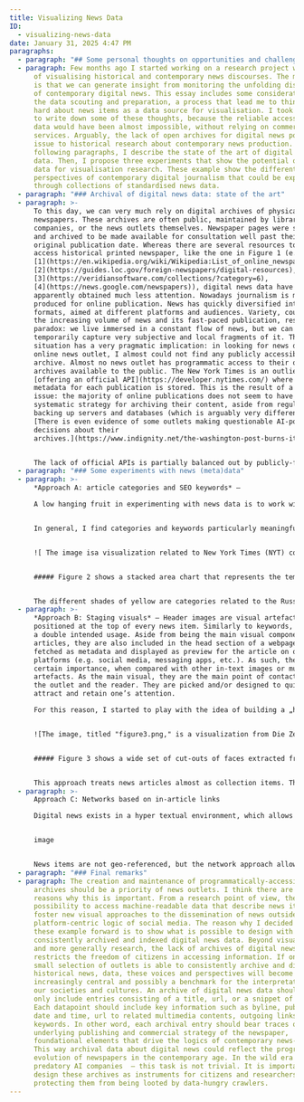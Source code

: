```yaml
---
title: Visualizing News Data
ID:
  - visualizing-news-data
date: January 31, 2025 4:47 PM
paragraphs:
  - paragraph: "## Some personal thoughts on opportunities and challenges"
  - paragraph: Few months ago I started working on a research project with the idea
      of visualising historical and contemporary news discourses. The main idea
      is that we can generate insight from monitoring the unfolding discourses
      of contemporary digital news. This essay includes some considerations on
      the data scouting and preparation, a process that lead me to think very
      hard about news items as a data source for visualisation. I took some time
      to write down some of these thoughts, because the reliable access to news
      data would have been almost impossible, without relying on commercial
      services. Arguably, the lack of open archives for digital news poses an
      issue to historical research about contemporary news production. In the
      following paragraphs, I describe the state of the art of digital news
      data. Then, I propose three experiments that show the potential of news
      data for visualisation research. These example show the different
      perspectives of contemporary digital journalism that could be explored
      through collections of standardised news data.
  - paragraph: "### Archival of digital news data: state of the art"
  - paragraph: >-
      To this day, we can very much rely on digital archives of physical
      newspapers. These archives are often public, maintained by libraries, tech
      companies, or the news outlets themselves. Newspaper pages were scanned
      and archived to be made available for consultation well past their
      original publication date. Whereas there are several resources to freely
      access historical printed newspaper, like the one in Figure 1 (e.g.
      [1](https://en.wikipedia.org/wiki/Wikipedia:List_of_online_newspaper_archives),
      [2](https://guides.loc.gov/foreign-newspapers/digital-resources),
      [3](https://veridiansoftware.com/collections/?category=6),
      [4](https://news.google.com/newspapers)), digital news data have
      apparently obtained much less attention. Nowadays journalism is mostly
      produced for online publication. News has quickly diversified into several
      formats, aimed at different platforms and audiences. Variety, coupled with
      the increasing volume of news and its fast-paced publication, results in a
      paradox: we live immersed in a constant flow of news, but we can only
      temporarily capture very subjective and local fragments of it. This
      situation has a very pragmatic implication: in looking for news data from
      online news outlet, I almost could not find any publicly accessible
      archive. Almost no news outlet has programmatic access to their own
      archives available to the public. The New York Times is an outlier,
      [offering an official API](https://developer.nytimes.com/) where the
      metadata for each publication is stored. This is the result of a systemic
      issue: the majority of online publications does not seem to have a
      systematic strategy for archiving their content, aside from regularly
      backing up servers and databases (which is arguably very different).
      [There is even evidence of some outlets making questionable AI-powered
      decisions about their
      archives.](https://www.indignity.net/the-washington-post-burns-its-own-archive/)


      The lack of official APIs is partially balanced out by publicly-funded endeavours like [Media Cloud ](https://www.mediacloud.org/documentation/search-api-guide)and the [European Media Monitor (EMM)](https://emm.newsbrief.eu/overview.html). As of today, EMM does not allow access to its API. Instead, Media Cloud can be considered one of the closest things to an archive of news. It is open and offers more than 200 millions articles from curated sources. However, the API does not provide with the article metadata or content – due to copyright restrictions. Technically, the content can be scraped – however, the task becomes complex when dealing with thousands of different sources and the various restrictions implemented by news outlets on their webpages. Additionally, the necessity for scraping information makes data prone to changes and does not enforce a consistent structure across datasets. For now, in the context of my research, I found that the most comprehensive way to obtain current and historical news coverage is to use commercial APIs. These services provide access to articles, and most importantly, their metadata. Aside from being questionable for many reasons, I believe few of these APIs have a very good way to structure and dispatch information to their paying costumers. Some of them offer very comprehensive and well-structured news data. In experimenting with the sample datasets obtained from these APIs, I found several interesting avenues for media and visualisation research in the context of news production.
  - paragraph: "### Some experiments with news (meta)data"
  - paragraph: >-
      *Approach A: article categories and SEO keywords* –

      A low hanging fruit in experimenting with news data is to work with public categories and SEO keywords. Possibly, these terms are explicitly set by authors and/or editors to publicly categorise a specific news entry. These public keywords are intended as navigation anchors for readers, they make sub-sets of interrelated news item accessible. SEO keywords are more difficult to define. These terms only partially match public categories and are used to index the article on search engines. However, SEO keywords remain relevant, as they are strategically chosen to make the article perform well on search engines.


      In general, I find categories and keywords particularly meaningful. They straddle a very adequate level of abstraction: they describe the article content, while remaining generic enough to match to more than one story. Also, these categories efficiently express the belonging of a specific item to a broader collection within a news outlet. Visualising categories means offering a historical overview of how important certain topics within daily news coverage. Such approach can easily rely on the metaphor of “flow”, which is a somewhat intuitive way to discuss (and visualise) news. For instance, [TopTom](https://densitydesign.org/research/topic-tomographies-a-visual-approach-to-distil-information-from-media-streams/#Interface) (Gobbo et al., 2017) is a solid example of how to visualise a news data flow. The result is a visually straightforward and compelling stream of articles, distilled into their key concepts. Similarly, Figure 2 is a quick experiment I did visualising one year of New York Times along its most used categories. The visualisation shows the development of the top keywords (appearing in at least 100 articles) across the whole coverage.


      ![ The image isa visualization related to New York Times (NYT) coverage in 2023. It highlights the most common categories of news articles, specifically those with over 100 articles published within the year. The key topics mentioned include: Terrorism Palestinians Israel-Gaza War (2023) Defense and Military Forces Israel Hamas Gaza Strip Russian Invasion of Ukraine Ukraine Casualties The visualization uses a stacked area chart, to show the prominence of these topics in NYT's reporting. The data is sourced from "Data.NYT," indicating it is based on the newspaper's own analytics or database. The image emphasizes the significant focus on conflicts, particularly the Israel-Gaza War and the Russian invasion of Ukraine, reflecting major global events in 2023.](/uploads/pn-2-nyt-coverage.png "Figure 2 shows a stacked area chart that represents the temporal development of keywords associated with war in the 2023 coverage from the NYT. The time is on the x-axis. the absolute number of times a keyword appears in the dataset is mapped to the y-Axis.")


      ##### Figure 2 shows a stacked area chart that represents the temporal development of keywords associated with war in the 2023 coverage from the NYT. The time is on the x-axis. the absolute number of times a keyword appears in the dataset is mapped to the y-Axis.


      The different shades of yellow are categories related to the Russia-Ukraine conflict, whereas the different shades of blue are categories specific to Israel and Palestine. It is noticeable how importance quickly changes for individual keywords, as the second conflict explodes, in October 2023. This shows precise editorial choices within the NYT: one conflict surpasses another in how often it is covered with the new supplanting the old. Such approach is promising, but poses an important limitation: individual articles (and their context) are lost. An interesting challenge would be to implement in a more sophisticated level of detail, showing how groups of categories overlap over time and the individual articles they represent.
  - paragraph: >-
      *Approach B: Staging visuals* – Header images are visual artefacts
      positioned at the top of every news item. Similarly to keywords, they have
      a double intended usage. Aside from being the main visual component of
      articles, they are also included in the head section of a webpage to be
      fetched as metadata and displayed as preview for the article on other
      platforms (e.g. social media, messaging apps, etc.). As such, they have a
      certain importance, when compared with other in-text images or multimedia
      artefacts. As the main visual, they are the main point of contact between
      the outlet and the reader. They are picked and/or designed to quickly
      attract and retain one’s attention. 

      For this reason, I started to play with the idea of building a „hyper-visual“ newspaper. If we were to remove everything but images, how would news look like? I immediately thought of collaging, specifically these ‚90s-style diary entries and posters with “celebrity crushes”. Basically, cut-outs of the same face (belonging to a beloved actor or actress) are sampled from magazines and collaged together. I started with a sub-selection of my data: photos of people. After implementing a rudimental facial recognition pipeline, I was able to extract and mask almost all human faces belonging to one month of news coverage by the German newspaper Zeit. In Figure 3, a dump of some 100 cut-outs gives an idea of how such collaging could work out.


      ![The image, titled "figure3.png," is a visualization from Die Zeit in November 2024. It showcases a random selection of faces featured in the publication's coverage over the course of one month. The visualization includes a collage of these faces, representing the diversity of individuals covered in the news during that period. Politicians like Olaf Scholz, Donald Trump, and Giorgia Melon are part of the collage.](/uploads/figure3.png "Figure 3 shows a wide set of cut-outs of faces extracted from the header images of Zeit. The cut-outs are randomly arranged on a rectangular surface.")


      ##### Figure 3 shows a wide set of cut-outs of faces extracted from the header images of Die Zeit. The cut-outs are randomly arranged on a rectangular surface.


      This approach treats news articles almost as collection items. There are several examples of digitised museum collections, where the images become the main protagonist of the visualisation (i.e. ). In this particular case, the curatorial work of selecting only a certain type of image is done through computer vision. Among other projects, [recent work from the GRADIM Team at the UCLAB Potsdam](https://gradim.fh-potsdam.de/prototypes/contactsheets/contactSheets.html) has brought evidence about how facial recognition and computer-enhanced curation could be an interesting tool for the digital humanities. I believe this could be true also for visualising news coverage. In particular, it could be interesting to see how the comparison between different outlets could play out. Especially to answer questions connected to visual culture and its impact on the presentation of contemporary news.
  - paragraph: >-
      Approach C: Networks based on in-article links 

      Digital news exists in a hyper textual environment, which allows for the cross-referencing of sources and articles. One article often contains hyperlinks pointing to other articles from the same outlet or external webpages. Visualising the incoming and outgoing connections from and to news articles poses an interesting approach to unveil the internal logics of publishing, where certain topics and items gain centrality compared to others. Such approach shows the different hierarchies and connections between topics, as related content always reference each other. Without even analysing the data, the first noticeable pattern is that news outlets tend to reference themselves. Links pointing to external pages (other news outlets, websites, etc.) are considerably much more rare than internal links pointed to the outlet own reporting. This evidence gave me the idea of designing a network of connections between articles within one news outlet. In particular, I find interesting the potential to show how one newspaper builds its own structure on a macroscopic level.


      image


      News items are not geo-referenced, but the network approach allows for a unique arrangement of individual entities in space. In Figure 4, articles are represented as nodes. If one article is linked to another, the nodes are visually connected to each other. The colour of single nodes express the main topic of the article. Only some items are consistently linked to each other. Some other constitute their own small constellation. The network unveils also the tendency for articles belonging to the same category to be close to each other, with only some nodes acting as “glue” between two or more different topics. What is missing from this experiment are the addition of external links, as well as a temporal perspective. These two dimensions are important. On the one hand, the integration of articles from other news outlets could show how different newsrooms influence each other. On the other hand, the addition of historical news data could show the “lifespan” of articles, revealing how certain topics evolve and what nodes remain the most relevant over time.
  - paragraph: "### Final remarks"
  - paragraph: The creation and maintenance of programmatically-accessible online
      archives should be a priority of news outlets. I think there are several
      reasons why this is important. From a research point of view, the
      possibility to access machine-readable data that describe news items could
      foster new visual approaches to the dissemination of news outside of the
      platform-centric logic of social media. The reason why I decided to bring
      these example forward is to show what is possible to design with
      consistently archived and indexed digital news data. Beyond visualization
      and more generally research, the lack of archives of digital news
      restricts the freedom of citizens in accessing information. If only a
      small selection of outlets is able to consistently archive and disseminate
      historical news, data, these voices and perspectives will become
      increasingly central and possibly a benchmark for the interpretation of
      our societies and cultures. An archive of digital news data should not
      only include entries consisting of a title, url, or a snippet of text.
      Each datapoint should include key information such as byline, publication
      date and time, url to related multimedia contents, outgoing links, and SEO
      keywords. In other word, each archival entry should bear traces of the
      underlying publishing and commercial strategy of the newspaper,
      foundational elements that drive the logics of contemporary news-making.
      This way archival data about digital news could reflect the progressive
      evolution of newspapers in the contemporary age. In the wild era of
      predatory AI companies  – this task is not trivial. It is important to
      design these archives as instruments for citizens and researchers, while
      protecting them from being looted by data-hungry crawlers.
---
```

